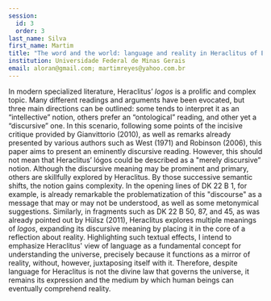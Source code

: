 ```yaml
---
session:
  id: 3
  order: 3
last_name: Silva
first_name: Martim
title: "The word and the world: language and reality in Heraclitus of Ephesus"
institution: Universidade Federal de Minas Gerais
email: aloran@gmail.com; martimreyes@yahoo.com.br
---
```

In modern specialized literature, Heraclitus’ *logos* is a prolific and complex topic. Many different readings and arguments have been evocated, but three main directions can be outlined: some tends to interpret it as an “intellective” notion, others prefer an “ontological” reading, and other yet a “discursive” one. In this scenario, following some points of the incisive critique provided by Gianvittorio (2010), as well as remarks already presented by various authors such as West (1971) and Robinson (2006), this paper aims to present an eminently discursive reading. However, this should not mean that Heraclitus’ lógos could be described as a "merely discursive” notion. Although the discursive meaning may be prominent and primary, others are skillfully explored by Heraclitus. By those successive semantic shifts, the notion gains complexity. In the opening lines of DK 22 B 1, for example, is already remarkable the problematization of this "discourse" as a message that may or may not be understood, as well as some metonymical suggestions. Similarly, in fragments such as DK 22 B 50, 87, and 45, as was already pointed out by Hülsz (2011), Heraclitus explores multiple meanings of *logos*, expanding its discursive meaning by placing it in the core of a reflection about reality. Highlighting such textual effects, I intend to emphasize Heraclitus' view of language as a fundamental concept for understanding the universe, precisely because it functions as a mirror of reality, without, however, juxtaposing itself with it. Therefore, despite language for Heraclitus is not the divine law that governs the universe, it remains its expression and the medium by which human beings can eventually comprehend reality.
